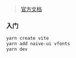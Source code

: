 <!--
title: 13-NavieUI
sort:
-->

> [官方文档](https://www.naiveui.com/zh-CN/os-theme/docs/introduction)

### 入门

```bash
yarn create vite
yarn add naive-ui vfonts
yarn dev
```
